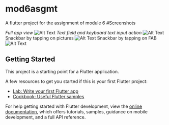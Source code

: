 # mod6asgmt

A flutter project for the assignment of module 6
#Screenshots

*Full app view* ![Alt Text](screenshots/ss1.png)
*Text field and keyboard text input action*
![Alt Text](screenshots/ss2.png)
Snackbar by tapping on pictures
![Alt Text](screenshots/ss3.png)
Snackbar by tapping on FAB
![Alt Text](screenshots/ss4.png)



## Getting Started

This project is a starting point for a Flutter application.

A few resources to get you started if this is your first Flutter project:

- [Lab: Write your first Flutter app](https://docs.flutter.dev/get-started/codelab)
- [Cookbook: Useful Flutter samples](https://docs.flutter.dev/cookbook)

For help getting started with Flutter development, view the
[online documentation](https://docs.flutter.dev/), which offers tutorials,
samples, guidance on mobile development, and a full API reference.
